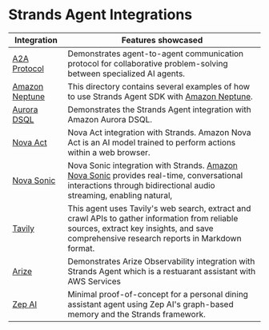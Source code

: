 # Strands Agent Integrations

| Integration                           | Features showcased                                                                                                                                                               |
| ------------------------------- | -------------------------------------------------------------------------------------------------------------------------------------------------------------------------------- |
| [A2A Protocol](./A2A-protocol/) | Demonstrates agent-to-agent communication protocol for collaborative problem-solving between specialized AI agents.         
| [Amazon Neptune](./Amazon-Neptune/) | This directory contains several examples of how to use Strands Agent SDK with [Amazon Neptune](https://aws.amazon.com/neptune/developer-resources/).                                                     |
| [Aurora DSQL](./aurora-DSQL) | Demonstrates the Strands Agent integration with Amazon Aurora DSQL. |
| [Nova Act](./nova-act) | Nova Act integration with Strands. Amazon Nova Act is an AI model trained to perform actions within a web browser. |
| [Nova Sonic](./nova-sonic) | Nova Sonic integration with Strands. [Amazon Nova Sonic](https://aws.amazon.com/ai/generative-ai/nova/speech/) provides real-time, conversational interactions through bidirectional audio streaming, enabling natural, 
| [Tavily](./tavily/)             | This agent uses Tavily's web search, extract and crawl APIs to gather information from reliable sources, extract key insights, and save comprehensive research reports in Markdown format. |
| [Arize](./Openinference-Arize)           | Demonstrates Arize Observability integration with Strands Agent which is a restuarant assistant with AWS Services |
| [Zep AI](./zep-ai/)             | Minimal proof-of-concept for a personal dining assistant agent using Zep AI's graph-based memory and the Strands framework. |
